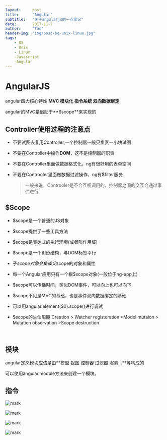```yaml
---
layout:     post
title:      "Angular"
subtitle:   "关于angularjs的一点笔记"
date:       2017-11-7
author:     "Tao"
header-img: "img/post-bg-unix-linux.jpg"
tags:
    - OS
    - Unix
    - Linux
    -Javascript
    -Angular
---
```


# AngularJS

angular四大核心特性 **MVC 模块化 指令系统 双向数据绑定**

angular的MVC是借助于**$scope**来实现的

## Controller使用过程的注意点

* 不要试图去复用Controller,一个控制器一般只负责一小块试图

* 不要在Controller中操作**DOM**，这不是控制器的职责

* 不要在Controller里面做数据格式化，ng有很好用的表单空间

* 不要在Controoler里面做数据过滤操作，ng有$filter服务

  > 一般来说，Controoler是不会互相调用的，控制器之间的交互会通过事件进行

## $Scope

* $scope是一个普通的JS对象

* $scope提供了一些工具方法

* $scope是表达式的执行环境(或者叫作用域)

* $scope是一个树形结构，与DOM标签平行

* 子$scope对象会集成父$scope的对象和属性

* 每一个Angular应用只有一个根$scope对象(一般位于ng-app上)

* $scope可以传播时间，类似DOM事件，可以向上也可以向下

* $scope不见是MVC的基础，也是事件双向数据绑定的基础

* 可以用angular.element($0).scope()进行调试

* $scope的生命周期 Creation > Watcher registeration >Model mutaion > Mutation observation >Scope destruction

  ​

## 模块

angular定义模块应该是由**模型 视图 控制器 过滤器 服务...**等构成的

可以使用angular.module方法来创建一个模块。

## 指令

![mark](http://oxt9nf0wi.bkt.clouddn.com/blog/171014/1jchB4k5c0.png?imageslim)

![mark](http://oxt9nf0wi.bkt.clouddn.com/blog/171014/GaAHmjbD6K.png?imageslim)

![mark](http://oxt9nf0wi.bkt.clouddn.com/blog/171014/gkE51EG9ca.png?imageslim)

![mark](http://oxt9nf0wi.bkt.clouddn.com/blog/171014/lcd0FEchka.png?imageslim)




